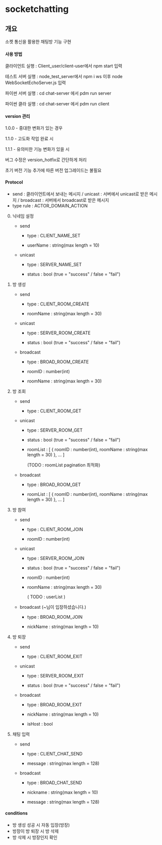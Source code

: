 # socketchatting

## 개요

소켓 통신을 활용한 채팅방 기능 구현

#### 사용 방법

클라이언트 실행 : Client_user/client-user에서 npm start 입력

테스트 서버 실행 : node_test_server에서 npm i ws 이후 node WebSocketEchoServer.js 입력

파이썬 서버 실행 : cd chat-server 에서 pdm run server

파이썬 클라 실행 : cd chat-server 에서 pdm run client



#### version 관리

1.0.0 - 중대한 변화가 있는 경우

1.1.0 - 고도화 작업 완료 시

1.1.1 - 유의미한 기능 변화가 있을 시

버그 수정은 version_hotfix로 간단하게 처리

초기 버전 기능 추가에 따른 버전 업그레이드는 불필요



#### Protocol

* send : 클라이언트에서 보내는 메시지 / unicast : 서버에서 unicast로 받은 메시지 / broadcast : 서버에서 broadcast로 받은 메시지
* type rule : ACTOR_DOMAIN_ACTION

0. 닉네임 설정

   - send
   
     - type : CLIENT_NAME_SET
     
     - userName : string(max length = 10)
   
   - unicast
   
     - type : SERVER_NAME_SET
     
     - status : bool (true = "success" / false = "fail")

1. 방 생성

   - send

     - type : CLIENT_ROOM_CREATE

     - roomName : string(max length = 30)

   - unicast

     - type : SERVER_ROOM_CREATE

     - status : bool (true = "success" / false = "fail")
     
   - broadcast
   
     - type : BROAD_ROOM_CREATE     
     
     - roomID : number(int)
     
     - roomName : string(max length = 30)

2. 방 조회

   - send

     - type : CLIENT_ROOM_GET

   - unicast
   
     - type : SERVER_ROOM_GET

     - status : bool (true = "success" / false = "fail")

     - roomList : [ { roomID : number(int), roomName : string(max length = 30) }, ... ]
     
       (TODO : roomList pagination 최적화)

   - broadcast
   
     - type : BROAD_ROOM_GET
     
     - roomList : [ { roomID : number(int), roomName : string(max length = 30) }, ... ]
     
3. 방 참여

   - send

     - type : CLIENT_ROOM_JOIN

     - roomID : number(int)

   - unicast
   
     - type : SERVER_ROOM_JOIN

     - status : bool (true = "success" / false = "fail")

     - roomID : number(int)

     - roomName : string(max length = 30)
     
       ( TODO : userList )
     
   - broadcast (~님이 입장하셨습니다.)
     
     - type : BROAD_ROOM_JOIN
     
     - nickName : string(max length = 10)

4. 방 퇴장

    - send

      - type : CLIENT_ROOM_EXIT

    - unicast
    
      - type : SERVER_ROOM_EXIT

      - status : bool (true = "success" / false = "fail")
      
    - broadcast

      - type : BROAD_ROOM_EXIT
      
      - nickName : string(max length = 10)

      - isHost : bool
      
5. 채팅 입력

    - send

      - type : CLIENT_CHAT_SEND

      - message : string(max length = 128)

    - broadcast
    
      - type : BROAD_CHAT_SEND

      - nickname : string(max length = 10)
      
      - message : string(max length = 128)


#### conditions

- 방 생성 성공 시 자동 입장(방장)
- 방장이 방 퇴장 시 방 삭제
- 방 삭제 시 방장인지 확인

